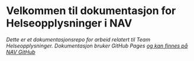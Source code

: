 # Velkommen til dokumentasjon for Helseopplysninger i NAV

*Dette er et dokumentasjonsrepo for arbeid relatert til Team Helseopplysninger. Dokumentasjon bruker GitHub Pages [og kan finnes på NAV GitHub](https://navikt.github.io/helseopplysninger-docs/)*